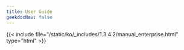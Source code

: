 ```yaml
---
title: User Guide
geekdocNav: false
---
```

{{< include file="/static/ko/_includes/1.3.4.2/manual_enterprise.html" type="html" >}}